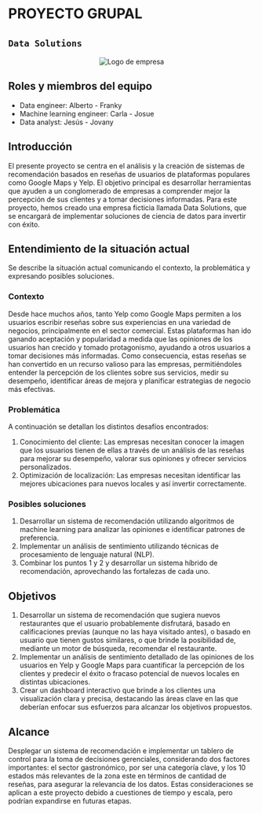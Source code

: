 # PROYECTO GRUPAL

## `Data Solutions`
<div style="text-align: center;">
  <img src="![alt text](image.png)" alt="Logo de empresa" width="200"/>
</div>

## Roles y miembros del equipo
* Data engineer: Alberto - Franky
* Machine learning engineer: Carla - Josue
* Data analyst: Jesús - Jovany

## Introducción
El presente proyecto se centra en el análisis y la creación de sistemas de recomendación basados en reseñas de usuarios de plataformas populares como Google Maps y Yelp. El objetivo principal es desarrollar herramientas que ayuden a un conglomerado de empresas a comprender mejor la percepción de sus clientes y a tomar decisiones informadas. Para este proyecto, hemos creado una empresa ficticia llamada Data Solutions, que se encargará de implementar soluciones de ciencia de datos para invertir con éxito.

## Entendimiento de la situación actual
Se describe la situación actual comunicando el contexto, la problemática y expresando posibles soluciones.

### Contexto
Desde hace muchos años, tanto Yelp como Google Maps permiten a los usuarios escribir reseñas sobre sus experiencias en una variedad de negocios, principalmente en el sector comercial. Estas plataformas han ido ganando aceptación y popularidad a medida que las opiniones de los usuarios han crecido y tomado protagonismo, ayudando a otros usuarios a tomar decisiones más informadas. Como consecuencia, estas reseñas se han convertido en un recurso valioso para las empresas, permitiéndoles entender la percepción de los clientes sobre sus servicios, medir su desempeño, identificar áreas de mejora y planificar estrategias de negocio más efectivas.

### Problemática
A continuación se detallan los distintos desafíos encontrados:
1. Conocimiento del cliente: Las empresas necesitan conocer la imagen que los usuarios tienen de ellas a través de un análisis de las reseñas para mejorar su desempeño, valorar sus opiniones y ofrecer servicios personalizados.
2. Optimización de localización: Las empresas necesitan identificar las mejores ubicaciones para nuevos locales y así invertir correctamente.
   
### Posibles soluciones
1. Desarrollar un sistema de recomendación utilizando algoritmos de machine learning para analizar las opiniones e identificar patrones de preferencia.
2. Implementar un análisis de sentimiento utilizando técnicas de procesamiento de lenguaje natural (NLP).
3. Combinar los puntos 1 y 2 y desarrollar un sistema híbrido de recomendación, aprovechando las fortalezas de cada uno.

## Objetivos
1. Desarrollar un sistema de recomendación que sugiera nuevos restaurantes que el usuario probablemente disfrutará, basado en calificaciones previas (aunque no las haya visitado antes), o basado en usuario que tienen gustos similares, o que brinde la posibilidad de, mediante un motor de búsqueda, recomendar el restaurante.
2. Implementar un análisis de sentimiento detallado de las opiniones de los usuarios en Yelp y Google Maps para cuantificar la percepción de los clientes y predecir el éxito o fracaso potencial de nuevos locales en distintas ubicaciones.
3. Crear un dashboard interactivo que brinde a los clientes una visualización clara y precisa, destacando las áreas clave en las que deberían enfocar sus esfuerzos para alcanzar los objetivos propuestos.

## Alcance
Desplegar un sistema de recomendación e implementar un tablero de control para la toma de decisiones gerenciales, considerando dos factores importantes: el sector gastronómico, por ser una categoría clave, y los 10 estados más relevantes de la zona este en términos de cantidad de reseñas, para asegurar la relevancia de los datos. Estas consideraciones se aplican a este proyecto debido a cuestiones de tiempo y escala, pero podrían expandirse en futuras etapas.
